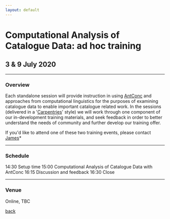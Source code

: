 ```yaml
---
layout: default
---
```


# Computational Analysis of Catalogue Data: ad hoc training

## 3 & 9 July 2020

______
### Overview

Each standalone session will provide instruction in using [AntConc](http://www.laurenceanthony.net/software/antconc/) and approaches from computational linguistics for the purposes of examining catalogue data to enable important catalogue related work. In the sessions (delivered in a '[Carpentries](https://carpentries.org/)' style) we will work through one component of our in-development training materials, and seek feedback in order to better understand the needs of community and further develop our training offer.

If you'd like to attend one of these two training events, please contact [James](http://www.sussex.ac.uk/profiles/371022)*

______
### Schedule

14:30 Setup time
15:00 Computational Analysis of Catalogue Data with AntConc
16:15 Discussion and feedback
16:30 Close

______
### Venue

Online, TBC

[back](./)
